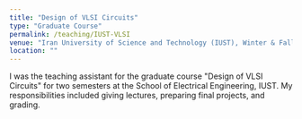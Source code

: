 ```yaml
---
title: "Design of VLSI Circuits"
type: "Graduate Course"
permalink: /teaching/IUST-VLSI
venue: "Iran University of Science and Technology (IUST), Winter & Fall 2019"
location: ""
---
```


I was the teaching assistant for the graduate course "Design of VLSI Circuits" for two semesters at the School of Electrical Engineering, IUST. My responsibilities included giving lectures, preparing final projects, and grading.
